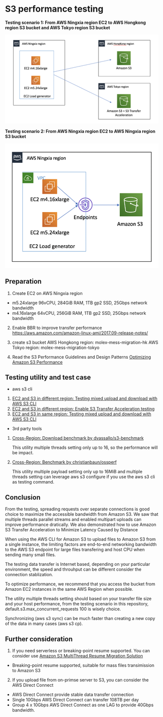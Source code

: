 # S3 performance testing

**Testing scenario 1: From AWS Ningxia region EC2 to AWS Hongkong region S3 bucket and AWS Tokyo region S3 bucket**

![Testing-Scenario-CrossRegion](media/Testing-Scenario-CrossRegion.png)

**Testing scenario 2: From AWS Ningxia region EC2 to AWS Ningxia region S3 bucket**

![media/Testing-Scenario-SameRegion.png](media/Testing-Scenario-SameRegion.png)

## Preparation
1. Create EC2 on AWS Ningxia region
- m5.24xlarge 96vCPU, 284GiB RAM, 1TB gp2 SSD, 25Gbps network bandwidth
- m4.16xlarge 64vCPU, 256GiB RAM, 1TB gp2 SSD, 25Gbps network bandwidth

2. Enable BBR to improve transfer performance
https://aws.amazon.com/amazon-linux-ami/2017.09-release-notes/

3. create s3 bucket
AWS Hongkong region: molex-mess-migration-hk
AWS Tokyo region: molex-mess-migration-tokyo

4. Read the S3 Performance Guidelines and Design Patterns
[Optimizing Amazon S3 Performance](https://docs.aws.amazon.com/AmazonS3/latest/dev/optimizing-performance.html)

## Testing utility and test case
- aws s3 cli
1. [EC2 and S3 in different region: Testing mixed upload and download with AWS S3 CLI](AWS-S3-CLI.md)
2. [EC2 and S3 in different region: Enable S3 Transfer Acceleration testing](Enable-S3-Transfer-Acceleration.md)
3. [EC2 and S3 in same region: Testing mixed upload and download with AWS S3 CLI](AWS-S3-CLI-SyncTesting.md)

- 3rd party tools
1. [Cross-Region: Download benchmark by dvassallo/s3-benchmark](dvassallo-s3-benchmark.md) 

    This utility multiple threads setting only up to 16, so the performance will be impact.

2. [Cross-Region: Benchmark by christianbaun/ossperf](christianbaun-ossperf.md)

    This utility multiple payload setting only up to 16MiB and multiple threads setting can leverage aws s3 configure if you use the aws s3 cli as testing command.

## Conclusion

From the testing, spreading requests over separate connections is good choice to maximize the accessible bandwidth from Amazon S3. We saw that multiple threads parallel streams and enabled multipart uploads can improve performance dratically. We also demonstrated how to use Amazon S3 Transfer Acceleration to Minimize Latency Caused by Distance

When using the AWS CLI for Amazon S3 to upload files to Amazon S3 from a single instance, the limiting factors are end-to-end networking bandwidth to the AWS S3 endpoint for large files transfering and host CPU when sending many small files. 

The testing data transfer is Internet based, depending on your particular environment, the speed and throuhput can be different consider the connection stablization.

To optimize performance, we recommend that you access the bucket from Amazon EC2 instances in the same AWS Region when possible. 

The utility multiple threads setting should based on your transfer file size and your host performance, from the testing scenario in this repository, default.s3.max_concurrent_requests 100 is wisely choice.

Synchronizing (aws s3 sync) can be much faster than creating a new copy of the data in many cases (aws s3 cp).

## Further consideration
1. If you need serverless or breaking-point resume supported. You can consider use [Amazon S3 MultiThread Resume Migration Solution](https://github.com/aws-samples/amazon-s3-resumable-upload)
* Breaking-point resume supported, suitable for mass files transimission to Amazon S3

2. If you upload file from on-primse server to S3, you can consider the AWS Direct Connect
* AWS Direct Connect provide stable data transfer connection
* Single 10Gbps AWS Direct Connect can transfer 108TB per day
* Group 4 x 10Gbps AWS Direct Connect as one LAG to provide 40Gbps bandwidth.

